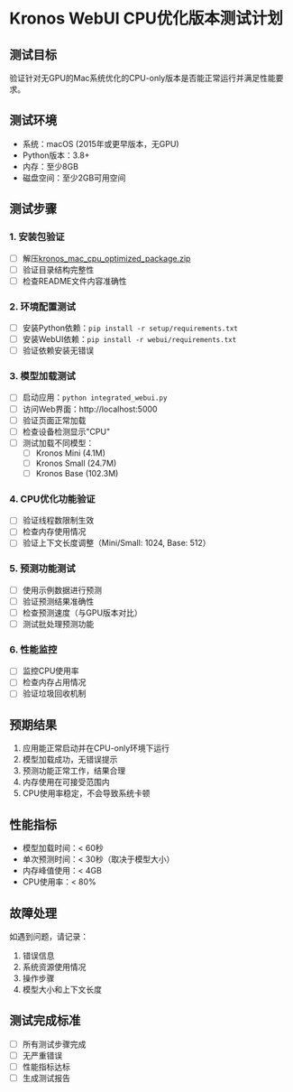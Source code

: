 # Kronos WebUI CPU优化版本测试计划

## 测试目标
验证针对无GPU的Mac系统优化的CPU-only版本是否能正常运行并满足性能要求。

## 测试环境
- 系统：macOS (2015年或更早版本，无GPU)
- Python版本：3.8+
- 内存：至少8GB
- 磁盘空间：至少2GB可用空间

## 测试步骤

### 1. 安装包验证
- [ ] 解压[kronos_mac_cpu_optimized_package.zip](kronos_mac_cpu_optimized_package.zip)
- [ ] 验证目录结构完整性
- [ ] 检查README文件内容准确性

### 2. 环境配置测试
- [ ] 安装Python依赖：`pip install -r setup/requirements.txt`
- [ ] 安装WebUI依赖：`pip install -r webui/requirements.txt`
- [ ] 验证依赖安装无错误

### 3. 模型加载测试
- [ ] 启动应用：`python integrated_webui.py`
- [ ] 访问Web界面：http://localhost:5000
- [ ] 验证页面正常加载
- [ ] 检查设备检测显示"CPU"
- [ ] 测试加载不同模型：
  - [ ] Kronos Mini (4.1M)
  - [ ] Kronos Small (24.7M)
  - [ ] Kronos Base (102.3M)

### 4. CPU优化功能验证
- [ ] 验证线程数限制生效
- [ ] 检查内存使用情况
- [ ] 验证上下文长度调整（Mini/Small: 1024, Base: 512）

### 5. 预测功能测试
- [ ] 使用示例数据进行预测
- [ ] 验证预测结果准确性
- [ ] 检查预测速度（与GPU版本对比）
- [ ] 测试批处理预测功能

### 6. 性能监控
- [ ] 监控CPU使用率
- [ ] 检查内存占用情况
- [ ] 验证垃圾回收机制

## 预期结果
1. 应用能正常启动并在CPU-only环境下运行
2. 模型加载成功，无错误提示
3. 预测功能正常工作，结果合理
4. 内存使用在可接受范围内
5. CPU使用率稳定，不会导致系统卡顿

## 性能指标
- 模型加载时间：< 60秒
- 单次预测时间：< 30秒（取决于模型大小）
- 内存峰值使用：< 4GB
- CPU使用率：< 80%

## 故障处理
如遇到问题，请记录：
1. 错误信息
2. 系统资源使用情况
3. 操作步骤
4. 模型大小和上下文长度

## 测试完成标准
- [ ] 所有测试步骤完成
- [ ] 无严重错误
- [ ] 性能指标达标
- [ ] 生成测试报告